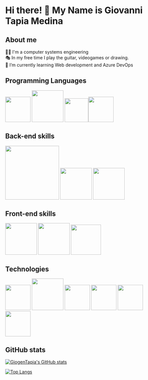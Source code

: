 # Hi there! 👋 My Name is Giovanni Tapia Medina

## About me

🐱‍💻 I'm a computer systems engineering <br>
🎭 In my free time I play the guitar, videogames or drawing.<br>
🌱 I’m currently learning Web development and Azure DevOps <br>


## Programming Languages
<img src="https://i.pinimg.com/originals/5d/08/78/5d087850e740fc8f6fd767d121c28a58.png" width="80px"/> <img src="https://cdn-icons-png.flaticon.com/512/1183/1183669.png" width="100px"/> <img src="https://upload.wikimedia.org/wikipedia/commons/thumb/2/27/PHP-logo.svg/1200px-PHP-logo.svg.png" width="75px"/><img src="https://iconape.com/wp-content/files/fh/110909/png/typescript.png" width="80px"/>

## Back-end skills

<img src="https://download.logo.wine/logo/MySQL/MySQL-Logo.wine.png" width="170px"/> <img src="https://upload.wikimedia.org/wikipedia/commons/thumb/2/29/Postgresql_elephant.svg/1200px-Postgresql_elephant.svg.png" width="100px"/>
<img src="https://brandslogos.com/wp-content/uploads/thumbs/microsoft-sql-server-logo-vector.svg" width="100px"/>

## Front-end skills

<img src="https://cdn.pixabay.com/photo/2017/08/05/11/16/logo-2582748_1280.png" width="100px"/> <img src="https://cdn.pixabay.com/photo/2017/08/05/11/16/logo-2582747_1280.png" width="100px"/> <img src="https://upload.wikimedia.org/wikipedia/commons/thumb/b/b2/Bootstrap_logo.svg/1024px-Bootstrap_logo.svg.png" width="95px"/>

## Technologies


<img src="https://git-scm.com/images/logos/downloads/Git-Icon-1788C.png" width="80px"/> 
<img src="https://logodownload.org/wp-content/uploads/2015/05/android-logo-3-2.png" width="100px"/> 
<img src="https://1000logos.net/wp-content/uploads/2020/08/Visual-Studio-Logo.png" width="80px"/>
<img src="https://upload.wikimedia.org/wikipedia/commons/thumb/c/cf/Adobe_Photoshop_Express_logo.svg/1200px-Adobe_Photoshop_Express_logo.svg.png" width="80px"/>
<img src="http://www.dannypid.com/wp-content/uploads/2020/06/unity-icon-png-3.png" width="80px"/>
<img src="https://docs.angular.lat/assets/images/logos/angular/angular_whiteTransparent.png" width="80px"/>




## GitHub stats

[![GiogenTapia's GitHub stats](https://github-readme-stats.vercel.app/api?username=GiogenTapia&theme=tokyonight)](https://github.com/GiogenTapia/github-readme-stats)

[![Top Langs](https://github-readme-stats.vercel.app/api/top-langs/?username=GiogenTapia&layout=compact)](https://github.com/GiogenTapia/github-readme-stats)


